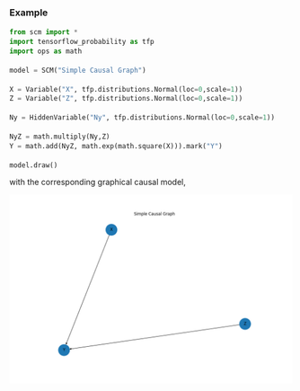 
### Example

```python
from scm import *
import tensorflow_probability as tfp
import ops as math

model = SCM("Simple Causal Graph")

X = Variable("X", tfp.distributions.Normal(loc=0,scale=1))
Z = Variable("Z", tfp.distributions.Normal(loc=0,scale=1))

Ny = HiddenVariable("Ny", tfp.distributions.Normal(loc=0,scale=1))

NyZ = math.multiply(Ny,Z)
Y = math.add(NyZ, math.exp(math.square(X))).mark("Y")

model.draw()
```
with the corresponding graphical causal model, 

![alt text](https://github.com/goncalorafaria/PyCausal/blob/master/cimg.png)
